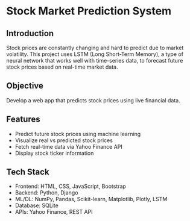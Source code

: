 # Stock Market Prediction System

## Introduction  
Stock prices are constantly changing and hard to predict due to market volatility. This project uses LSTM (Long Short-Term Memory), a type of neural network that works well with time-series data, to forecast future stock prices based on real-time market data.

## Objective  
Develop a web app that predicts stock prices using live financial data.

## Features  
- Predict future stock prices using machine learning  
- Visualize real vs predicted stock prices  
- Fetch real-time data via Yahoo Finance API  
- Display stock ticker information  

## Tech Stack  
- Frontend: HTML, CSS, JavaScript, Bootstrap  
- Backend: Python, Django  
- ML/DL: NumPy, Pandas, Scikit-learn, Matplotlib, Plotly, LSTM  
- Database: SQLite  
- APIs: Yahoo Finance, REST API  
